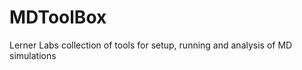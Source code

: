 MDToolBox
=========

Lerner Labs collection of tools for setup, running and analysis of MD simulations
